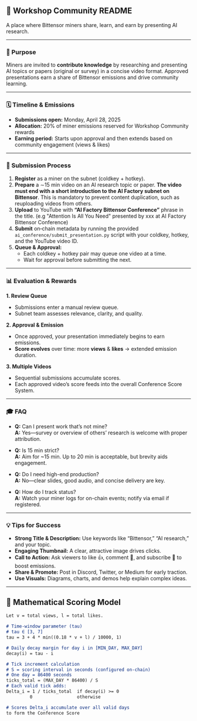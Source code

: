 ## 📖 Workshop Community README

A place where Bittensor miners share, learn, and earn by presenting AI research.

---

### 🎯 Purpose  
Miners are invited to **contribute knowledge** by researching and presenting AI topics or papers (original or survey) in a concise video format. Approved presentations earn a share of Bittensor emissions and drive community learning.

---

### 🗓️ Timeline & Emissions  
- **Submissions open:** Monday, April 28, 2025  
- **Allocation:** 20% of miner emissions reserved for Workshop Community rewards  
- **Earning period:** Starts upon approval and then extends based on community engagement (views & likes)  

---

### 🚀 Submission Process  

1. **Register** as a miner on the subnet (coldkey + hotkey).  
2. **Prepare** a ∼15 min video on an AI research topic or paper. **The video must end with a short introduction to the AI Factory subnet on Bittensor**. This is mandatory to prevent content duplication, such as reuploading videos from others.
3. **Upload** to YouTube with **“AI Factory Bittensor Conference”** phrase in the title. (e.g "Attention Is All You Need" presented by xxx at AI Factory Bittensor Conference)
4. **Submit** on‐chain metadata by running the provided `ai_conference/submit_presentation.py` script with your coldkey, hotkey, and the YouTube video ID.  
5. **Queue & Approval:**  
   - Each coldkey + hotkey pair may queue one video at a time.  
   - Wait for approval before submitting the next.  

---

### 📊 Evaluation & Rewards  

**1. Review Queue**  
- Submissions enter a manual review queue.  
- Subnet team assesses relevance, clarity, and quality.

**2. Approval & Emission**  
- Once approved, your presentation immediately begins to earn emissions.  
- **Score evolves** over time: more **views** & **likes** → extended emission duration.

**3. Multiple Videos**  
- Sequential submissions accumulate scores.  
- Each approved video’s score feeds into the overall Conference Score System.

---

### 🎓 FAQ  

- **Q:** Can I present work that’s not mine?  
  **A:** Yes—survey or overview of others’ research is welcome with proper attribution.

- **Q:** Is 15 min strict?  
  **A:** Aim for ~15 min. Up to 20 min is acceptable, but brevity aids engagement.

- **Q:** Do I need high-end production?  
  **A:** No—clear slides, good audio, and concise delivery are key.

- **Q:** How do I track status?  
  **A:** Watch your miner logs for on-chain events; notify via email if registered.

---

### 💡 Tips for Success  

- **Strong Title & Description:** Use keywords like “Bittensor,” “AI research,” and your topic.  
- **Engaging Thumbnail:** A clear, attractive image drives clicks.  
- **Call to Action:** Ask viewers to like 👍, comment 💬, and subscribe 🔔 to boost emissions.  
- **Share & Promote:** Post in Discord, Twitter, or Medium for early traction.  
- **Use Visuals:** Diagrams, charts, and demos help explain complex ideas.

---

## 📐 Mathematical Scoring Model  
```markdown
Let v = total views, l = total likes.

# Time-window parameter (tau)
# tau ∈ [3, 7]
tau = 3 + 4 * min((0.18 * v + l) / 10000, 1)

# Daily decay margin for day i in [MIN_DAY, MAX_DAY]
decay(i) = tau - i

# Tick increment calculation
# S = scoring interval in seconds (configured on-chain)
# One day = 86400 seconds
ticks_total = (MAX_DAY * 86400) / S
# Each valid tick adds:
Delta_i = 1 / ticks_total  if decay(i) >= 0
         0                 otherwise

# Scores Delta_i accumulate over all valid days
to form the Conference Score
```
